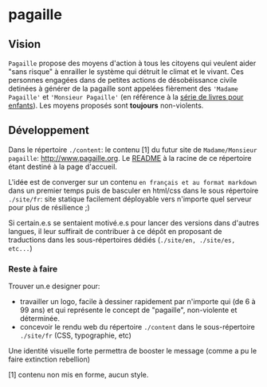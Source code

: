 # pagaille

## Vision

`Pagaille` propose des moyens d'action à tous les citoyens qui veulent aider "sans risque" à enrailler le système qui détruit le climat et le vivant. Ces personnes engagées dans de petites actions de désobéissance civile detinées à générer de la pagaille sont appelées fièrement des `'Madame Pagaille'` et `'Monsieur Pagaille'` (en référence à la [série de livres pour enfants](https://fr.wikipedia.org/wiki/Monsieur_Madame)). Les moyens proposés sont **toujours** non-violents.


## Développement

Dans le répertoire `./content`: le contenu [1] du futur site de `Madame/Monsieur pagaille`: http://www.pagaille.org. Le [README](./content/README.md) à la racine de ce répertoire étant destiné à la page d'accueil.

L'idée est de converger sur un contenu `en français et au format markdown` dans un premier temps puis de basculer en html/css dans le sous répertoire `./site/fr`: site statique facilement déployable vers n'importe quel serveur pour plus de résilience ;)

Si certain.e.s se sentaient motivé.e.s pour lancer des versions dans d'autres langues, il leur suffirait de contribuer à ce dépôt en proposant de traductions dans les sous-répertoires dédiés (`./site/en, ./site/es, etc...`)

### Reste à faire

Trouver un.e designer pour:
  - travailler un logo, facile à dessiner rapidement par n'importe qui (de 6 à 99 ans) et qui représente le concept de "pagaille", non-violente et déterminée.
  - concevoir le rendu web du répertoire `./content` dans le sous-répertoire `./site/fr` (CSS, typographie, etc)

Une identité visuelle forte permettra de booster le message (comme a pu le faire extinction rebellion)

[1] contenu non mis en forme, aucun style.

